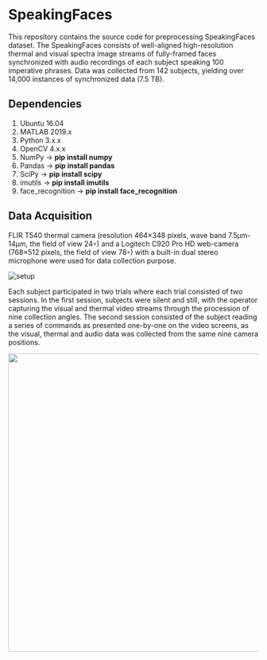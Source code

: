 # SpeakingFaces
This repository contains the source code for preprocessing SpeakingFaces dataset. The SpeakingFaces consists of well-aligned high-resolution thermal and visual spectra image streams of fully-framed faces synchronized with audio recordings of each subject speaking 100 imperative phrases. Data was collected from 142 subjects, yielding over 14,000 instances of synchronized data (7.5 TB).

## Dependencies
1. Ubuntu 16.04
2. MATLAB 2019.x
3. Python 3.x.x
4. OpenCV 4.x.x
5. NumPy -> **pip install numpy**
6. Pandas -> **pip install pandas**
7. SciPy -> **pip install scipy**
8. imutils -> **pip install imutils** 
9. face_recognition -> **pip install face_recognition**

## Data Acquisition
FLIR T540 thermal camera (resolution 464×348 pixels, wave band 7.5μm- 14μm, the field of view 24◦) and a Logitech C920 Pro HD web-camera (768×512 pixels, the field of view 78◦) with a built-in dual stereo microphone were used for data collection purpose.    

![setup](https://raw.githubusercontent.com/IS2AI/SpeakingFaces/master/figures/setup.png)

Each subject participated in two trials where each trial consisted of two sessions. In the first session, subjects were silent and still, with the operator capturing the visual and thermal video streams through the procession of nine collection angles. The second session consisted of the subject reading a series of commands as presented one-by-one on the video screens, as the visual, thermal and audio data was collected from the same nine camera positions.

<img src="https://raw.githubusercontent.com/IS2AI/SpeakingFaces/master/figures/nine_positions_v5.png" width="600">

